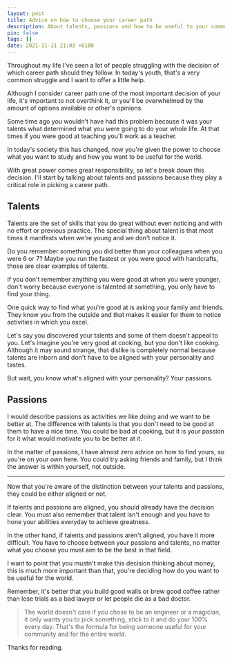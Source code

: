 ```yaml
---
layout: post
title: Advice on how to choose your career path
description: About talents, passions and how to be useful to your community and the world.
pin: false
tags: []
date: 2021-11-11 21:03 +0100
---
```


Throughout my life I've seen a lot of people struggling with the decision of which career path should they follow. In today's youth, that's a very common struggle and I want to offer a little help.

Although I consider career path one of the most important decision of your life, it's important to not overthink it, or you'll be overwhelmed by the amount of options available or other's opinions.

Some time ago you wouldn't have had this problem because it was your talents what determined what you were going to do your whole life. At that times if you were good at teaching you'll work as a teacher.

In today's society this has changed, now you're given the power to choose what you want to study and how you want to be useful for the world. 

With great power comes great responsibility, so let's break down this decision. I'll start by talking about talents and passions because they play a critical role in picking a career path.

## Talents

Talents are the set of skills that you do great without even noticing and with no effort or previous practice. The special thing about talent is that most times it manifests when we're young and we don't notice it. 

Do you remember something you did better than your colleagues when you were 6 or 7? Maybe you run the fastest or you were good with handcrafts, those are clear examples of talents.

If you don't remember anything you were good at when you were younger, don't worry because everyone is talented at something, you only have to find your thing.

One quick way to find what you're good at is asking your family and friends. They know you from the outside and that makes it easier for them to notice activities in which you excel.

Let's say you discovered your talents and some of them doesn't appeal to you. Let's imagine you're very good at cooking, but you don't like cooking. Although it may sound strange, that dislike is completely normal because talents are inborn and don't have to be aligned with your personality and tastes.

But wait, you know what's aligned with your personality? Your passions.

## Passions

I would describe passions as activities we like doing and we want to be better at. The difference with talents is that you don't need to be good at them to have a nice time. You could be bad at cooking, but it is your passion for it what would motivate you to be better at it.

In the matter of passions, I have almost zero advice on how to find yours, so you're on your own here. You could try asking friends and family, but I think the answer is within yourself, not outside.

---

Now that you're aware of the distinction between your talents and passions, they could be either aligned or not.

If talents and passions are aligned, you should already have the decision clear. You must also remember that talent isn't enough and you have to hone your abilities everyday to achieve greatness.

In the other hand, if talents and passions aren't aligned, you have it more difficult. You have to choose between your passions and talents, no matter what you choose you must aim to be the best in that field.

I want to point that you mustn't make this decision thinking about money, this is much more important than that, you're deciding how do you want to be useful for the world.

Remember, it's better that you build good walls or brew good coffee rather than lose trials as a bad lawyer or let people die as a bad doctor.

> The world doesn't care if you chose to be an engineer or a magician, it only wants you to pick something, stick to it and do your 100% every day. That's the formula for being someone useful for your community and for the entire world.

Thanks for reading.
